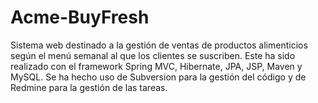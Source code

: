 # Acme-BuyFresh

Sistema web destinado a la gestión de ventas de productos alimenticios según el menú semanal al  que los clientes se suscriben. Este ha sido realizado con el framework Spring MVC, Hibernate, JPA, JSP, Maven y MySQL.
Se ha hecho uso de Subversion para la gestión del código y de Redmine para la gestión de las tareas.
